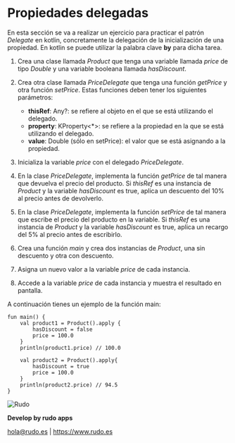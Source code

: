 # Propiedades delegadas
En esta sección se va a realizar un ejercicio para practicar el patrón *Delegate* en kotlin, concretamente la delegación de la inicialización de una propiedad. En kotlin se puede utilizar la palabra clave **by** para dicha tarea.

1. Crea una clase llamada *Product* que tenga una variable llamada *price* de tipo *Double* y una variable booleana llamada *hasDiscount*.

2. Crea otra clase llamada *PriceDelegate* que tenga una función *getPrice* y otra función *setPrice*. Estas funciones deben tener los siguientes parámetros:

    * **thisRef**: Any?: se refiere al objeto en el que se está utilizando el delegado.
    * **property**: KProperty<\*>: se refiere a la propiedad en la que se está utilizando el delegado.
    * **value**: Double (sólo en setPrice): el valor que se está asignando a la propiedad.

3. Inicializa la variable *price* con el delegado *PriceDelegate*.

4. En la clase *PriceDelegate*, implementa la función *getPrice* de tal manera que devuelva el precio del producto. Si *thisRef* es una instancia de *Product* y la variable *hasDiscount* es true, aplica un descuento del 10% al precio antes de devolverlo.

5. En la clase *PriceDelegate*, implementa la función *setPrice* de tal manera que escribe el precio del producto en la variable. Si *thisRef* es una instancia de *Product* y la variable *hasDiscount* es true, aplica un recargo del 5% al precio antes de escribirlo.

6. Crea una función *main* y crea dos instancias de *Product*, una sin descuento y otra con descuento.

7. Asigna un nuevo valor a la variable *price* de cada instancia.

8. Accede a la variable *price* de cada instancia y muestra el resultado en pantalla.

A continuación tienes un ejemplo de la función main:

```
fun main() {
    val product1 = Product().apply {
        hasDiscount = false
        price = 100.0
    }
    println(product1.price) // 100.0

    val product2 = Product().apply{
        hasDiscount = true
        price = 100.0
    }
    println(product2.price) // 94.5
}
```


![Rudo](../README/rudo.png)

**Develop by rudo apps**

hola@rudo.es | https://www.rudo.es